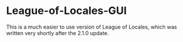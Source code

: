 # League-of-Locales-GUI
This is a much easier to use version of League of Locales, which was written very shortly after the 2.1.0 update. 
